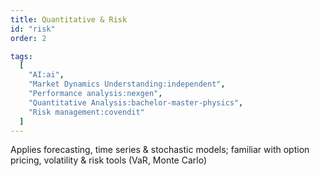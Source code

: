 ```yaml
---
title: Quantitative & Risk
id: "risk"
order: 2

tags:
  [
    "AI:ai",
    "Market Dynamics Understanding:independent",
    "Performance analysis:nexgen",
    "Quantitative Analysis:bachelor-master-physics",
    "Risk management:covendit"
  ]
---
```


Applies forecasting, time series & stochastic models; familiar with option pricing, volatility & risk tools (VaR, Monte Carlo)

